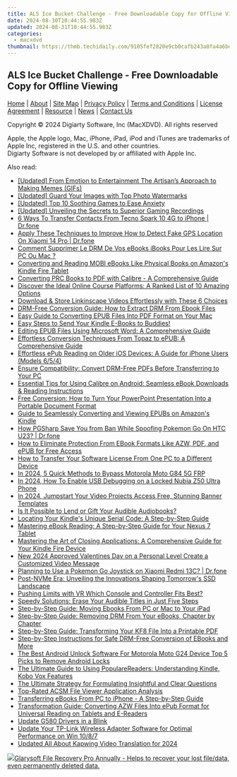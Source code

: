 ```yaml
---
title: ALS Ice Bucket Challenge - Free Downloadable Copy for Offline Viewing
date: 2024-08-30T10:44:55.983Z
updated: 2024-08-31T10:44:55.983Z
categories:
  - macxdvd
thumbnail: https://thmb.techidaily.com/9105fef2820e9cb0cafb243a0fa4a6bdd2cfafcad70b00e40694ac2f83fa60d3.jpg
---
```


## ALS Ice Bucket Challenge - Free Downloadable Copy for Offline Viewing

[Home](https://tools.techidaily.com/macxdvd/products/) | [About](https://tools.techidaily.com/macxdvd/products/) | [Site Map](https://tools.techidaily.com/macxdvd/products/) | [Privacy Policy](https://tools.techidaily.com/macxdvd/products/) | [Terms and Conditions](https://tools.techidaily.com/macxdvd/products/) | [License Agreement](https://tools.techidaily.com/macxdvd/products/) | [Resource](https://tools.techidaily.com/macxdvd/products/) | [News](https://tools.techidaily.com/macxdvd/products/) | [Contact Us](https://tools.techidaily.com/macxdvd/products/)

Copyright © 2024 Digiarty Software, Inc (MacXDVD). All rights reserved

Apple, the Apple logo, Mac, iPhone, iPad, iPod and iTunes are trademarks of Apple Inc, registered in the U.S. and other countries.  
Digiarty Software is not developed by or affiliated with Apple Inc.

<ins class="adsbygoogle"
     style="display:block"
     data-ad-format="autorelaxed"
     data-ad-client="ca-pub-7571918770474297"
     data-ad-slot="1223367746"></ins>



<ins class="adsbygoogle"
     style="display:block"
     data-ad-client="ca-pub-7571918770474297"
     data-ad-slot="8358498916"
     data-ad-format="auto"
     data-full-width-responsive="true"></ins>

<span class="atpl-alsoreadstyle">Also read:</span>
<div><ul>
<li><a href="https://some-techniques.techidaily.com/updated-from-emotion-to-entertainment-the-artisans-approach-to-making-memes-gifs/"><u>[Updated] From Emotion to Entertainment  The Artisan’s Approach to Making Memes (GIFs)</u></a></li>
<li><a href="https://article-knowledge.techidaily.com/updated-guard-your-images-with-top-photo-watermarks/"><u>[Updated] Guard Your Images with Top Photo Watermarks</u></a></li>
<li><a href="https://screen-recording.techidaily.com/updated-top-10-soothing-games-to-ease-anxiety/"><u>[Updated] Top 10 Soothing Games to Ease Anxiety</u></a></li>
<li><a href="https://visual-screen-recording.techidaily.com/updated-unveiling-the-secrets-to-superior-gaming-recordings/"><u>[Updated] Unveiling the Secrets to Superior Gaming Recordings</u></a></li>
<li><a href="https://blog-min.techidaily.com/6-ways-to-transfer-contacts-from-tecno-spark-10-4g-to-iphone-drfone-by-drfone-transfer-from-android-transfer-from-android/"><u>6 Ways To Transfer Contacts From Tecno Spark 10 4G to iPhone | Dr.fone</u></a></li>
<li><a href="https://fake-location.techidaily.com/apply-these-techniques-to-improve-how-to-detect-fake-gps-location-on-xiaomi-14-pro-drfone-by-drfone-virtual-android/"><u>Apply These Techniques to Improve How to Detect Fake GPS Location On Xiaomi 14 Pro | Dr.fone</u></a></li>
<li><a href="https://solve-outstanding.techidaily.com/comment-supprimer-le-drm-de-vos-ebooks-ibooks-pour-les-lire-sur-pc-ou-mac/"><u>Comment Supprimer Le DRM De Vos eBooks iBooks Pour Les Lire Sur PC Ou Mac ?</u></a></li>
<li><a href="https://solve-outstanding.techidaily.com/converting-and-reading-mobi-ebooks-like-physical-books-on-amazons-kindle-fire-tablet/"><u>Converting and Reading MOBI eBooks Like Physical Books on Amazon's Kindle Fire Tablet</u></a></li>
<li><a href="https://solve-outstanding.techidaily.com/converting-prc-books-to-pdf-with-calibre-a-comprehensive-guide/"><u>Converting PRC Books to PDF with Calibre - A Comprehensive Guide</u></a></li>
<li><a href="https://buynow-marvelous.techidaily.com/discover-the-ideal-online-course-platforms-a-ranked-list-of-10-amazing-options/"><u>Discover the Ideal Online Course Platforms: A Ranked List of 10 Amazing Options</u></a></li>
<li><a href="https://extra-hints.techidaily.com/download-and-store-linkinscape-videos-effortlessly-with-these-6-choices/"><u>Download & Store Linkinscape Videos Effortlessly with These 6 Choices</u></a></li>
<li><a href="https://solve-outstanding.techidaily.com/drm-free-conversion-guide-how-to-extract-drm-from-ebook-files/"><u>DRM-Free Conversion Guide: How to Extract DRM From Ebook Files</u></a></li>
<li><a href="https://solve-outstanding.techidaily.com/easy-guide-to-converting-epub-files-into-pdf-format-on-your-mac/"><u>Easy Guide to Converting EPUB Files Into PDF Format on Your Mac</u></a></li>
<li><a href="https://solve-outstanding.techidaily.com/easy-steps-to-send-your-kindle-e-books-to-buddies/"><u>Easy Steps to Send Your Kindle E-Books to Buddies!</u></a></li>
<li><a href="https://solve-outstanding.techidaily.com/editing-epub-files-using-microsoft-word-a-comprehensive-guide/"><u>Editing EPUB Files Using Microsoft Word: A Comprehensive Guide</u></a></li>
<li><a href="https://solve-outstanding.techidaily.com/effortless-conversion-techniques-from-topaz-to-epub-a-comprehensive-guide/"><u>Effortless Conversion Techniques From Topaz to ePUB: A Comprehensive Guide</u></a></li>
<li><a href="https://solve-outstanding.techidaily.com/effortless-epub-reading-on-older-ios-devices-a-guide-for-iphone-users-models-654/"><u>Effortless ePub Reading on Older iOS Devices: A Guide for iPhone Users (Models 6/5/4)</u></a></li>
<li><a href="https://solve-outstanding.techidaily.com/ensure-compatibility-convert-drm-free-pdfs-before-transferring-to-your-pc/"><u>Ensure Compatibility: Convert DRM-Free PDFs Before Transferring to Your PC</u></a></li>
<li><a href="https://solve-outstanding.techidaily.com/essential-tips-for-using-calibre-on-android-seamless-ebook-downloads-and-reading-instructions/"><u>Essential Tips for Using Calibre on Android: Seamless eBook Downloads & Reading Instructions</u></a></li>
<li><a href="https://solve-outstanding.techidaily.com/free-conversion-how-to-turn-your-powerpoint-presentation-into-a-portable-document-format/"><u>Free Conversion: How to Turn Your PowerPoint Presentation Into a Portable Document Format</u></a></li>
<li><a href="https://solve-outstanding.techidaily.com/guide-to-seamlessly-converting-and-viewing-epubs-on-amazons-kindle/"><u>Guide to Seamlessly Converting and Viewing EPUBs on Amazon's Kindle</u></a></li>
<li><a href="https://android-pokemon-go.techidaily.com/how-pgsharp-save-you-from-ban-while-spoofing-pokemon-go-on-htc-u23-drfone-by-drfone-virtual-android/"><u>How PGSharp Save You from Ban While Spoofing Pokemon Go On HTC U23? | Dr.fone</u></a></li>
<li><a href="https://solve-outstanding.techidaily.com/how-to-eliminate-protection-from-ebook-formats-like-azw-pdf-and-epub-for-free-access/"><u>How to Eliminate Protection From EBook Formats Like AZW, PDF, and ePUB for Free Access</u></a></li>
<li><a href="https://solve-outstanding.techidaily.com/how-to-transfer-your-software-license-from-one-pc-to-a-different-device/"><u>How to Transfer Your Software License From One PC to a Different Device</u></a></li>
<li><a href="https://android-frp.techidaily.com/in-2024-5-quick-methods-to-bypass-motorola-moto-g84-5g-frp-by-drfone-android/"><u>In 2024, 5 Quick Methods to Bypass Motorola Moto G84 5G FRP</u></a></li>
<li><a href="https://easy-unlock-android.techidaily.com/in-2024-how-to-enable-usb-debugging-on-a-locked-nubia-z50-ultra-phone-by-drfone-android/"><u>In 2024, How To Enable USB Debugging on a Locked Nubia Z50 Ultra Phone</u></a></li>
<li><a href="https://youtube-stream.techidaily.com/in-2024-jumpstart-your-video-projects-access-free-stunning-banner-templates/"><u>In 2024, Jumpstart Your Video Projects  Access Free, Stunning Banner Templates</u></a></li>
<li><a href="https://solve-outstanding.techidaily.com/is-it-possible-to-lend-or-gift-your-audible-audiobooks/"><u>Is It Possible to Lend or Gift Your Audible Audiobooks?</u></a></li>
<li><a href="https://solve-outstanding.techidaily.com/locating-your-kindles-unique-serial-code-a-step-by-step-guide/"><u>Locating Your Kindle's Unique Serial Code: A Step-by-Step Guide</u></a></li>
<li><a href="https://solve-outstanding.techidaily.com/mastering-ebook-reading-a-step-by-step-guide-for-your-nexus-7-tablet/"><u>Mastering eBook Reading: A Step-by-Step Guide for Your Nexus 7 Tablet</u></a></li>
<li><a href="https://solve-outstanding.techidaily.com/mastering-the-art-of-closing-applications-a-comprehensive-guide-for-your-kindle-fire-device/"><u>Mastering the Art of Closing Applications: A Comprehensive Guide for Your Kindle Fire Device</u></a></li>
<li><a href="https://smart-video-editing.techidaily.com/new-2024-approved-valentines-day-on-a-personal-level-create-a-customized-video-message/"><u>New 2024 Approved Valentines Day on a Personal Level Create a Customized Video Message</u></a></li>
<li><a href="https://android-pokemon-go.techidaily.com/planning-to-use-a-pokemon-go-joystick-on-xiaomi-redmi-13c-drfone-by-drfone-virtual-android/"><u>Planning to Use a Pokemon Go Joystick on Xiaomi Redmi 13C? | Dr.fone</u></a></li>
<li><a href="https://hardware-updates.techidaily.com/post-nvme-era-unveiling-the-innovations-shaping-tomorrows-ssd-landscape/"><u>Post-NVMe Era: Unveiling the Innovations Shaping Tomorrow's SSD Landscape</u></a></li>
<li><a href="https://extra-tips.techidaily.com/pushing-limits-with-vr-which-console-and-controller-fits-best/"><u>Pushing Limits with VR  Which Console and Controller Fits Best?</u></a></li>
<li><a href="https://solve-outstanding.techidaily.com/speedy-solutions-erase-your-audible-titles-in-just-five-steps/"><u>Speedy Solutions: Erase Your Audible Titles in Just Five Steps</u></a></li>
<li><a href="https://solve-outstanding.techidaily.com/step-by-step-guide-moving-ebooks-from-pc-or-mac-to-your-ipad/"><u>Step-by-Step Guide: Moving Ebooks From PC or Mac to Your iPad</u></a></li>
<li><a href="https://solve-outstanding.techidaily.com/step-by-step-guide-removing-drm-from-your-ebooks-chapter-by-chapter/"><u>Step-by-Step Guide: Removing DRM From Your eBooks, Chapter by Chapter</u></a></li>
<li><a href="https://solve-outstanding.techidaily.com/step-by-step-guide-transforming-your-kf8-file-into-a-printable-pdf/"><u>Step-by-Step Guide: Transforming Your KF8 File Into a Printable PDF</u></a></li>
<li><a href="https://solve-outstanding.techidaily.com/step-by-step-instructions-for-safe-drm-free-conversion-of-ebooks-and-more/"><u>Step-by-Step Instructions for Safe DRM-Free Conversion of EBooks and More</u></a></li>
<li><a href="https://sim-unlock.techidaily.com/the-best-android-unlock-software-for-motorola-moto-g24-device-top-5-picks-to-remove-android-locks-by-drfone-android/"><u>The Best Android Unlock Software For Motorola Moto G24 Device Top 5 Picks to Remove Android Locks</u></a></li>
<li><a href="https://solve-outstanding.techidaily.com/the-ultimate-guide-to-using-popularereaders-understanding-kindle-kobo-vox-features/"><u>The Ultimate Guide to Using PopulareReaders: Understanding Kindle, Kobo Vox Features</u></a></li>
<li><a href="https://solve-outstanding.techidaily.com/the-ultimate-strategy-for-formulating-insightful-and-clear-questions/"><u>The Ultimate Strategy for Formulating Insightful and Clear Questions</u></a></li>
<li><a href="https://solve-outstanding.techidaily.com/top-rated-acsm-file-viewer-application-analysis/"><u>Top-Rated ACSM File Viewer Application Analysis</u></a></li>
<li><a href="https://solve-outstanding.techidaily.com/transferring-ebooks-from-pc-to-iphone-a-step-by-step-guide/"><u>Transferring eBooks From PC to iPhone - A Step-by-Step Guide</u></a></li>
<li><a href="https://solve-outstanding.techidaily.com/transformation-guide-converting-azw-files-into-epub-format-for-universal-reading-on-tablets-and-e-readers/"><u>Transformation Guide: Converting AZW Files Into ePub Format for Universal Reading on Tablets and E-Readers</u></a></li>
<li><a href="https://driver-install.techidaily.com/update-g580-drivers-in-a-blink/"><u>Update G580 Drivers in a Blink</u></a></li>
<li><a href="https://win-amazing.techidaily.com/update-your-tp-link-wireless-adapter-software-for-optimal-performance-on-win-1087/"><u>Update Your TP-Link Wireless Adapter Software for Optimal Performance on Win 10/8/7</u></a></li>
<li><a href="https://ai-video-translation.techidaily.com/updated-all-about-kapwing-video-translation-for-2024/"><u>Updated All About Kapwing Video Translation for 2024</u></a></li>
</ul></div>

<!-- affiliate ads begin -->
<a href="https://order.glarysoft.com/order/checkout.php?PRODS=35504869&QTY=1&AFFILIATE=108875&CART=1"><img src="https://secure.avangate.com/images/merchant/6734fa703f6633ab896eecbdfad8953a/products/1_FR-200-1.png" border="0">Glarysoft File Recovery Pro Annually -  Helps to recover your lost file/data, even permanently deleted data. 
</a>
<!-- affiliate ads end -->